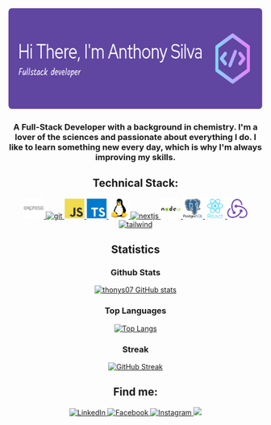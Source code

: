 
<!------ ![Header](./github-header-image.png)----->
<div id="header" align="center">
<img src="./github-header-image.png" alt="header"width="600" height="200">
  <div>
<h3 align="center">A Full-Stack Developer with a background in chemistry. I'm a lover of the sciences and passionate about everything I do. I like to learn something new every day, which is why I'm always improving my skills.</h3>

## Technical Stack:

<div align="center">
 <a href="https://expressjs.com" target="_blank" rel="noreferrer"> <img src="https://raw.githubusercontent.com/devicons/devicon/master/icons/express/express-original-wordmark.svg" alt="express" width="40" height="40"/> </a> 
<a href="https://git-scm.com/" target="_blank" rel="noreferrer"> <img src="https://www.vectorlogo.zone/logos/git-scm/git-scm-icon.svg" alt="git" width="40" height="40"/> </a> 
 <a href="https://developer.mozilla.org/en-US/docs/Web/JavaScript" target="_blank" rel="noreferrer"> <img src="https://raw.githubusercontent.com/devicons/devicon/master/icons/javascript/javascript-original.svg" alt="javascript" width="40" height="40"/> </a> 
 <a href="https://www.typescriptlang.org/" target="_blank" rel="noreferrer"> <img src="https://raw.githubusercontent.com/devicons/devicon/master/icons/typescript/typescript-original.svg" alt="typescript" width="40" height="40"/> </a>
 <a href="https://www.linux.org/" target="_blank" rel="noreferrer"> <img src="https://raw.githubusercontent.com/devicons/devicon/master/icons/linux/linux-original.svg" alt="linux" width="40" height="40"/> </a> 
 <a href="https://nextjs.org/" target="_blank" rel="noreferrer"> <img src="https://cdn.worldvectorlogo.com/logos/nextjs-2.svg" alt="nextjs" width="40" height="40"/> </a> 
 <a href="https://nodejs.org" target="_blank" rel="noreferrer"> <img src="https://raw.githubusercontent.com/devicons/devicon/master/icons/nodejs/nodejs-original-wordmark.svg" alt="nodejs" width="40" height="40"/> </a> 
 <a href="https://www.postgresql.org" target="_blank" rel="noreferrer"> <img src="https://raw.githubusercontent.com/devicons/devicon/master/icons/postgresql/postgresql-original-wordmark.svg" alt="postgresql" width="40" height="40"/> </a> 
 <a href="https://reactjs.org/" target="_blank" rel="noreferrer"> <img src="https://raw.githubusercontent.com/devicons/devicon/master/icons/react/react-original-wordmark.svg" alt="react" width="40" height="40"/> </a> 
 <a href="https://redux.js.org" target="_blank" rel="noreferrer"> <img src="https://raw.githubusercontent.com/devicons/devicon/master/icons/redux/redux-original.svg" alt="redux" width="40" height="40"/> </a> 
 <a href="https://tailwindcss.com/" target="_blank" rel="noreferrer"> <img src="https://www.vectorlogo.zone/logos/tailwindcss/tailwindcss-icon.svg" alt="tailwind" width="40" height="40"/> </a> 
</div>


## Statistics

<div align="center">

### Github Stats

[![thonys07 GitHub stats](https://github-readme-stats.vercel.app/api?username=thonys07&count_private=true&show_icons=true&theme=nord)](https://github.com/thonys07)

### Top Languages

[![Top Langs](https://github-readme-stats.vercel.app/api/top-langs/?username=thonys07&show_icons=true&layout=compact&&theme=nord)](https://github.com/thonys07)

### Streak

[![GitHub Streak](https://github-readme-streak-stats.herokuapp.com/?user=thonys07&theme=nord)](https://github.com/thonys07)


## Find me:

<div align="center">
<a href="https://www.linkedin.com/in/anthonys07/"><img class= "center" src="https://img.shields.io/badge/LinkedIn-0077B5?style=for-the-badge&logo=linkedin&logoColor=white" alt="LinkedIn"> </a>
<a href="https://www.facebook.com/ThonySiilva/"><img class= "center" src="https://img.shields.io/badge/Facebook-1877F2?style=for-the-badge&logo=facebook&logoColor=white" alt="Facebook "> </a>
<a href="https://www.instagram.com/thonysilva.07/"><img calss= "center" src="https://img.shields.io/badge/Instagram-E4405F?style=for-the-badge&logo=instagram&logoColor=white" alt="Instagram"> </a>
<a href="https://twitter.com/_ThonySilva_"><img calss= "center" src="https://img.shields.io/badge/Twitter-1DA1F2?style=for-the-badge&logo=twitter&logoColor=white" > </a>
</div>





